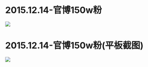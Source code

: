  # 2015.12.14-官博150w粉
![](https://bilicoverimg.github.io/2015/2015.12.14-官博150w粉.jpg )
# 2015.12.14-官博150w粉(平板截图)
![](https://bilicoverimg.github.io/2015/2015.12.14-官博150w粉%28平板截图%29.jpg )

